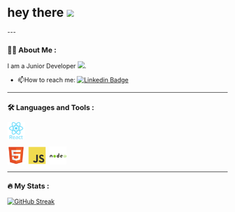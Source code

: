 <!-- ---
 
### :writing_hand: Blog Posts :
<!-- BLOG-POST-LIST:START -->
<!-- BLOG-POST-LIST:END --> 

<!-- # irinamihai -->
<!-- <div id="header" align="center">
  <img src="https://media.giphy.com/media/Y06e2KFCG48qwNMGK2/giphy.gif" width="100"/>
</div> -->
<div id="badges">
 <img src="https://komarev.com/ghpvc/?username=irinamihai150&style=flat-square&color=blue" alt=""/>
  <h1>
  hey there
  <img src="https://media.giphy.com/media/hvRJCLFzcasrR4ia7z/giphy.gif" width="30px"/>
</h1>
<!--     <a href="https://www.linkedin.com/in/irinamih/">
  <img src="https://img.shields.io/badge/LinkedIn-blue?style=for-the-badge&logo=linkedin&logoColor=white" alt="LinkedIn Badge"/>
   </a> -->
</div>
<!-- <div align="center">
  <img src="https://media.giphy.com/media/dWesBcTLavkZuG35MI/giphy.gif" width="600" height="300"/>
</div> -->
---

### :woman_technologist: About Me :

I am a Junior Developer <img src="https://media.giphy.com/media/scZPhLqaVOM1qG4lT9/giphy.gif" width="30">.


- :mailbox:How to reach me: [![Linkedin Badge](https://img.shields.io/badge/-irina-blue?style=flat&logo=Linkedin&logoColor=white)](https://www.linkedin.com/in/irinamih/)
- ---

### :hammer_and_wrench: Languages and Tools :

<div>
  
  <img src="https://github.com/devicons/devicon/blob/master/icons/react/react-original-wordmark.svg" title="React" alt="React" width="40" height="40"/>&nbsp;

  <img src="https://github.com/devicons/devicon/blob/master/icons/html5/html5-original.svg" title="HTML5" alt="HTML" width="40" height="40"/>&nbsp;
  <img src="https://github.com/devicons/devicon/blob/master/icons/javascript/javascript-original.svg" title="JavaScript" alt="JavaScript" width="40" height="40"/>&nbsp;
  <img src="https://github.com/devicons/devicon/blob/master/icons/nodejs/nodejs-original-wordmark.svg" title="NodeJS" alt="NodeJS" width="40" height="40"/>&nbsp;

---

### :fire: My Stats :
[![GitHub Streak](http://github-readme-streak-stats.herokuapp.com?user=irinamihai150&theme=dark&background=000000)](https://git.io/streak-stats)
